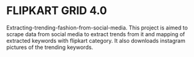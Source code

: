 # FLIPKART GRID 4.0
Extracting-trending-fashion-from-social-media. This project is aimed to scrape data from social media to extract trends from it and mapping of extracted keywords with flipkart category. It also downloads instagram pictures of the trending keywords.
